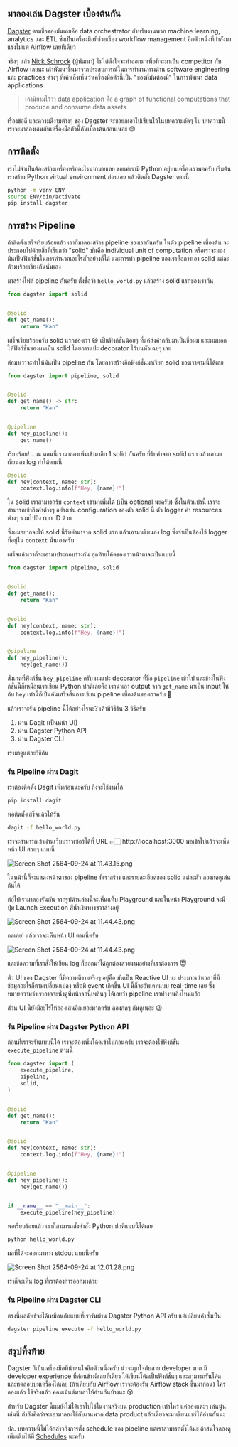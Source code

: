 ## มาลองเล่น Dagster เบื้องต้นกัน

[Dagster](https://dagster.io/) ตามชื่อของมันเลยคือ data orchestrator สำหรับงานพวก machine learning, analytics และ ETL ซึ่งเป็นเครื่องมือที่ช่วยเรื่อง workflow management อีกตัวหนึ่งที่กำลังมาแรงไม่แพ้ Airflow เลยทีเดียว

จริงๆ แล้ว  [Nick Schrock](https://twitter.com/schrockn) (ผู้พัฒนา) ไม่ได้ตั้งใจจะทำออกมาเพื่อที่จะมาเป็น competitor กับ Airflow เลยนะ เค้าพัฒนาขึ้นมาจากประสบการณ์ในการทำงานทางด้าน software engineering และ practices ต่างๆ ที่เค้าเล็งเห็นว่าเครื่องมือตัวนี้เป็น "ของที่มันต้องมี" ในการพัฒนา data applications

> เค้านิยามไว้ว่า data application คือ a graph of functional computations that produce and consume data assets

เรื่องข้อดี และความดีงามต่างๆ ของ Dagster จะขอยกเอาไปเขียนไว้ในบทความถัดๆ ไป บทความนี้เราจะมาลองเล่นกันเครื่องมือตัวนี้กันเบื้องต้นก่อนเนอะ 😊

## การติดตั้ง

เราไม่จำเป็นต้องสร้างเครื่องหรืออะไรมากมายเลย ขอแค่เรามี Python อยู่บนเครื่องเราพอครับ เริ่มต้นเราสร้าง Python virtual environment ก่อนเลย แล้วติดตั้ง Dagster ตามนี้

```sh
python -m venv ENV
source ENV/bin/activate
pip install dagster
```

## การสร้าง Pipeline

ถ้าติดตั้งเสร็จเรียบร้อยแล้ว เราก็มาลองสร้าง pipeline ของเรากันครับ ในตัว pipeline เบื้องต้น จะประกอบไปด้วยสิ่งที่เรียกว่า "solid" มันคือ individual unit of computation หรือเราจะมองมันเป็นฟังก์ชั่นในการคำนวณอะไรสักอย่างก็ได้ และการทำ pipeline ของเราคือการเอา solid แต่ละตัวมาร้อยเรียงกันนั่นเอง

มาสร้างไฟล์ pipeline กันครับ ตั้งชื่อว่า `hello_world.py` แล้วสร้าง solid แรกของเรากัน

```py
from dagster import solid


@solid
def get_name():
    return "Kan"
```

เสร็จเรียบร้อยครับ solid แรกของเรา 😆 เป็นฟังก์ชั่นน้อยๆ ที่แค่ส่งค่ากลับมาเป็นชื่อผม และผมบอกให้ฟังก์ชั่นของผมเป็น solid โดยการแปะ decorator ไว้บนหัวเฉยๆ เลย

ต่อมาเราจะทำให้มันเป็น pipeline กัน โดยการสร้างอีกฟังก์ชั่นมาเรียก solid ของเราตามนี้ได้เลย

```py
from dagster import pipeline, solid


@solid
def get_name() -> str:
    return "Kan"


@pipeline
def hey_pipeline():
    get_name()
```

เรียบร้อย! .. ณ ตอนนี้เรามาลองเพิ่มเข้ามาอีก 1 solid กันครับ ที่รับค่าจาก solid แรก แล้วเอามาเขียนลง log ทำได้ตามนี้

```py
@solid
def hey(context, name: str):
    context.log.info(f"Hey, {name}!")
```

ใน solid เราสามารถรับ `context` เข้ามาเพิ่มได้ (เป็น optional นะครับ) ซึ่งในตัวแปรนี้ เราจะสามารถเข้าถึงค่าต่างๆ อย่างเช่น configuration ของตัว solid นี้ ตัว logger ค่า resources ต่างๆ รวมไปถึง run ID ด้วย

ซึ่งผมอยากจะให้ solid นี้รับค่ามาจาก solid แรก แล้วเอามาเขียนลง log ซึ่งจำเป็นต้องใช้ logger ที่อยู่ใน `context` นั่นเองครับ

เสร็จแล้วเราก็จะเอามาประกอบร่างกัน สุดท้ายโค้ดของเราหน้าตาจะเป็นแบบนี้

```py
from dagster import pipeline, solid


@solid
def get_name():
    return "Kan"


@solid
def hey(context, name: str):
    context.log.info(f"Hey, {name}!")


@pipeline
def hey_pipeline():
    hey(get_name())
```

สังเกตที่ฟังก์ชั่น `hey_pipeline` ครับ ผมแปะ decorator ที่ชื่อ `pipeline` เข้าไป และข้างในฟังก์ชั่นนี้ก็เหมือนเราเขียน Python ปกติเลยคือ เรานำเอา output จาก `get_name` มาเป็น input ให้กับ `hey` เท่านี้ก็เป็นอันเสร็จสิ้นการเขียน pipeline เบื้องต้นของเราครับ 🥳

แล้วเราจะรัน pipeline นี้ได้อย่างไรนะ? เค้ามีวิธีรัน 3 วิธีครับ

1. ผ่าน Dagit (เป็นหน้า UI)
1. ผ่าน Dagster Python API
1. ผ่าน Dagster CLI

เรามาดูแต่ละวิธีกัน

### รัน Pipeline ผ่าน Dagit

เราต้องติดตั้ง Dagit เพิ่มก่อนนะครับ ถึงจะใช้งานได้

```sh
pip install dagit
```

พอติดตั้งเสร็จแล้วให้รัน

```sh
dagit -f hello_world.py
```

เราจะสามารถเข้าผ่านเว็บบราวเซอร์ได้ที่ URL 👉🏻 http://localhost:3000 พอเข้าไปแล้วจะเห็นหน้า UI สวยๆ แบบนี้

![Screen Shot 2564-09-24 at 11.43.15.png](https://cdn.hashnode.com/res/hashnode/image/upload/v1632458599404/1ju_sQ3rF.png)

ในหน้านี้ก็จะแสดงหน้าตาของ pipeline ที่เราสร้าง และรายละเอียดของ solid แต่ละตัว ลองกดดูเล่นกันได้

ต่อไปเรามาลองรันกัน จากรูปด้านล่างนี้จะเห็นแท็บ Playground และในหน้า Playground จะมีปุ่ม Launch Execution สีน้ำเงินทางขวาล่างอยู่

![Screen Shot 2564-09-24 at 11.44.43.png](https://cdn.hashnode.com/res/hashnode/image/upload/v1632458856048/Rb1gNwzkT.png)

กดเลย! แล้วเราจะเห็นหน้า UI ตามนี้ครับ

![Screen Shot 2564-09-24 at 11.44.43.png](https://cdn.hashnode.com/res/hashnode/image/upload/v1632459052519/YwxU2mx7s.png)

และข้อความที่เราสั่งให้เขียน log ก็ออกมาได้ถูกต้องสวยงามอย่างที่เราต้องการ 😇

ตัว UI ของ Dagster นี้มีความดีงามจริงๆ อยู่คือ มันเป็น Reactive UI นะ ประมาณว่าเวลาที่มีข้อมูลอะไรก็ตามเปลี่ยนแปลง หรือมี event เกิดขึ้น UI นี้ก็จะอัพเดทแบบ real-time เลย ซึ่งหมายความว่าเราอาจจะนั่งดูที่หน้าจอนี้เพลินๆ ได้เลยว่า pipeline เราทำงานถึงไหนแล้ว

ส่วน UI นี้ยังมีอะไรให้ลองเล่นอีกเยอะมากครับ ลองกดๆ กันดูเนอะ 😉

### รัน Pipeline ผ่าน Dagster Python API

ก่อนที่เราจะรันแบบนี้ได้ เราจะต้องเพิ่มโค้ดเข้าไปก่อนครับ เราจะต้องใช้ฟังก์ชั่น `execute_pipeline` ตามนี้

```py
from dagster import (
    execute_pipeline,
    pipeline,
    solid,
)


@solid
def get_name():
    return "Kan"


@solid
def hey(context, name: str):
    context.log.info(f"Hey, {name}!")


@pipeline
def hey_pipeline():
    hey(get_name())


if __name__ == "__main__":
    execute_pipeline(hey_pipeline)
```

พอเรียบร้อยแล้ว เราก็สามารถสั่งคำสั่ง Python ปกติแบบนี้ได้เลย

```sh
python hello_world.py
```

ผลที่ได้จะออกมาทาง stdout แบบนี้ครับ

![Screen Shot 2564-09-24 at 12.01.28.png](https://cdn.hashnode.com/res/hashnode/image/upload/v1632459768315/Xl6YnpjHR.png)

เราก็จะเห็น log ที่เราต้องการออกมาด้วย

### รัน Pipeline ผ่าน Dagster CLI

ตรงนี้ผลลัพธ์จะได้เหมือนกับแบบที่เรารันผ่าน Dagster Python API ครับ แค่เปลี่ยนคำสั่งเป็น

```sh
dagster pipeline execute -f hello_world.py
```

## สรุปทิ้งท้าย

Dagster ก็เป็นเครื่องมือที่น่าสนใจอีกตัวหนึ่งครับ น่าจะถูกใจกับสาย developer มาก มี developer experience ที่ค่อนข้างดีเลยทีเดียว ได้เขียนโค้ดเป็นฟังก์ชั่นๆ และสามารถรันโค้ด และทดสอบบนเครื่องได้เลย (ถ้าเทียบกับ Airflow เราจะต้องรัน Airflow stack ขึ้นมาก่อน) ใครลองแล้ว ใช้จริงแล้ว คอมเม้นต์มาเล่าให้อ่านกันบ้างนะ 😚

สำหรับ Dagster นี้ผมยังไม่ได้เอาไปใช้ในงานจริงบน production เท่าไหร่ แค่ลองแตะๆ เล่นนู่นเล่นนี่ กำลังคิดว่าจะเอามาลองใช้กับงานพวก data product แล้วเดี๋ยวจะมาเขียนแชร์ให้อ่านกันนะ

ปล. บทความนี้ไม่ได้กล่าวถึงการตั้ง schedule ของ pipeline แต่เราสามารถตั้งได้นะ ถ้าสนใจลองดูเพิ่มเติมได้ที่  [Schedules](https://docs.dagster.io/concepts/partitions-schedules-sensors/schedules) นะครับ